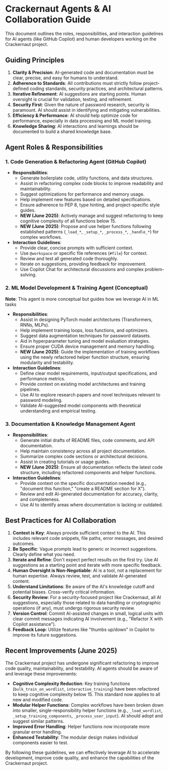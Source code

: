 # Crackernaut Agents & AI Collaboration Guide

This document outlines the roles, responsibilities, and interaction guidelines for AI agents (like GitHub Copilot) and human developers working on the Crackernaut project.

## Guiding Principles

1. **Clarity & Precision**: AI-generated code and documentation must be clear, precise, and easy for humans to understand.
2. **Adherence to Standards**: All contributions must strictly follow project-defined coding standards, security practices, and architectural patterns.
3. **Iterative Refinement**: AI suggestions are starting points. Human oversight is crucial for validation, testing, and refinement.
4. **Security First**: Given the nature of password research, security is paramount. AI should assist in identifying and mitigating vulnerabilities.
5. **Efficiency & Performance**: AI should help optimize code for performance, especially in data processing and ML model training.
6. **Knowledge Sharing**: AI interactions and learnings should be documented to build a shared knowledge base.

## Agent Roles & Responsibilities

### 1. Code Generation & Refactoring Agent (GitHub Copilot)

- **Responsibilities**:
  - Generate boilerplate code, utility functions, and data structures.
  - Assist in refactoring complex code blocks to improve readability and maintainability.
  - Suggest optimizations for performance and memory usage.
  - Help implement new features based on detailed specifications.
  - Ensure adherence to PEP 8, type hinting, and project-specific style guides.
  - **NEW (June 2025)**: Actively manage and suggest refactoring to keep cognitive complexity of all functions below 15.
  - **NEW (June 2025)**: Propose and use helper functions following established patterns (`_load_*`, `_setup_*`, `_process_*`, `_handle_*`) for complex workflows.
- **Interaction Guidelines**:
  - Provide clear, concise prompts with sufficient context.
  - Use `@workspace` or specific file references (`#file`) for context.
  - Review and test all generated code thoroughly.
  - Iterate on suggestions, providing feedback for improvement.
  - Use Copilot Chat for architectural discussions and complex problem-solving.

### 2. ML Model Development & Training Agent (Conceptual)

**Note**: This agent is more conceptual but guides how we leverage AI in ML tasks

- **Responsibilities**:
  - Assist in designing PyTorch model architectures (Transformers, RNNs, MLPs).
  - Help implement training loops, loss functions, and optimizers.
  - Suggest data augmentation techniques for password datasets.
  - Aid in hyperparameter tuning and model evaluation strategies.
  - Ensure proper CUDA device management and memory handling.
  - **NEW (June 2025)**: Guide the implementation of training workflows using the newly refactored helper function structure, ensuring modularity and testability.
- **Interaction Guidelines**:
  - Define clear model requirements, input/output specifications, and performance metrics.
  - Provide context on existing model architectures and training pipelines.
  - Use AI to explore research papers and novel techniques relevant to password modeling.
  - Validate AI-suggested model components with theoretical understanding and empirical testing.

### 3. Documentation & Knowledge Management Agent

- **Responsibilities**:
  - Generate initial drafts of README files, code comments, and API documentation.
  - Help maintain consistency across all project documentation.
  - Summarize complex code sections or architectural decisions.
  - Assist in creating tutorials or usage guides.
  - **NEW (June 2025)**: Ensure all documentation reflects the latest code structure, including refactored components and helper functions.
- **Interaction Guidelines**:
  - Provide context on the specific documentation needed (e.g., "document this function," "create a README section for X").
  - Review and edit AI-generated documentation for accuracy, clarity, and completeness.
  - Use AI to identify areas where documentation is lacking or outdated.

## Best Practices for AI Collaboration

1. **Context is Key**: Always provide sufficient context to the AI. This includes relevant code snippets, file paths, error messages, and desired outcomes.
2. **Be Specific**: Vague prompts lead to generic or incorrect suggestions. Clearly define what you need.
3. **Iterate and Refine**: Don't expect perfect results on the first try. Use AI suggestions as a starting point and iterate with more specific feedback.
4. **Human Oversight is Non-Negotiable**: AI is a tool, not a replacement for human expertise. Always review, test, and validate AI-generated content.
5. **Understand Limitations**: Be aware of the AI's knowledge cutoff and potential biases. Cross-verify critical information.
6. **Security Review**: For a security-focused project like Crackernaut, all AI suggestions, especially those related to data handling or cryptographic operations (if any), must undergo rigorous security review.
7. **Version Control**: Commit AI-assisted changes in small, logical units with clear commit messages indicating AI involvement (e.g., "Refactor X with Copilot assistance").
8. **Feedback Loop**: Utilize features like "thumbs up/down" in Copilot to improve its future suggestions.

## Recent Improvements (June 2025)

The Crackernaut project has undergone significant refactoring to improve code quality, maintainability, and testability. AI agents should be aware of and leverage these improvements:

- **Cognitive Complexity Reduction**: Key training functions (`bulk_train_on_wordlist`, `interactive_training`) have been refactored to keep cognitive complexity below 15. This standard now applies to all new and modified code.
- **Modular Helper Functions**: Complex workflows have been broken down into smaller, single-responsibility helper functions (e.g., `_load_wordlist`, `_setup_training_components`, `_process_user_input`). AI should adopt and suggest similar patterns.
- **Improved Error Handling**: Helper functions now incorporate more granular error handling.
- **Enhanced Testability**: The modular design makes individual components easier to test.

By following these guidelines, we can effectively leverage AI to accelerate development, improve code quality, and enhance the capabilities of the Crackernaut project.
